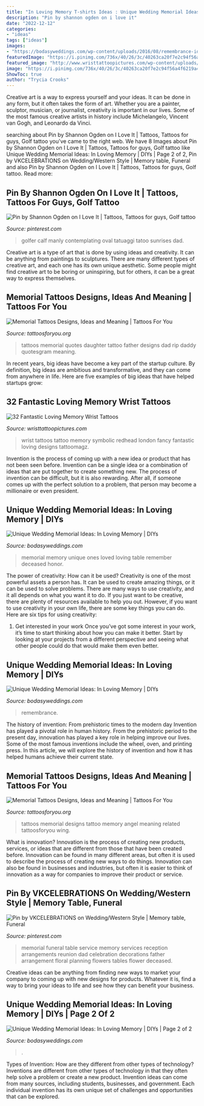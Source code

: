 ```yaml
---
title: "In Loving Memory T-shirts Ideas : Unique Wedding Memorial Ideas: In Loving Memory"
description: "Pin by shannon ogden on i love it"
date: "2022-12-12"
categories:
- "ideas"
tags: ["ideas"]
images:
- "https://bodasyweddings.com/wp-content/uploads/2016/08/remembrance-ideas.jpg"
featuredImage: "https://i.pinimg.com/736x/40/26/3c/40263ca20f7e2c94f56a4f6219a413d4--golf-tattoo-tatoo.jpg"
featured_image: "http://www.wristtattoopictures.com/wp-content/uploads/2016/06/Fancy-Wrist-Tattoo-WT129.jpg"
image: "https://i.pinimg.com/736x/40/26/3c/40263ca20f7e2c94f56a4f6219a413d4--golf-tattoo-tatoo.jpg"
ShowToc: true
author: "Trycia Crooks"
---
```



Creative art is a way to express yourself and your ideas. It can be done in any form, but it often takes the form of art. Whether you are a painter, sculptor, musician, or journalist, creativity is important in our lives. Some of the most famous creative artists in history include Michelangelo, Vincent van Gogh, and Leonardo da Vinci.

	

		
searching about Pin by Shannon Ogden on I Love It | Tattoos, Tattoos for guys, Golf tattoo you've came to the right web. We have 8 Images about Pin by Shannon Ogden on I Love It | Tattoos, Tattoos for guys, Golf tattoo like Unique Wedding Memorial Ideas: In Loving Memory | DIYs | Page 2 of 2, Pin by VKCELEBRATIONS on Wedding/Western Style | Memory table, Funeral and also Pin by Shannon Ogden on I Love It | Tattoos, Tattoos for guys, Golf tattoo. Read more:
		
    
## Pin By Shannon Ogden On I Love It | Tattoos, Tattoos For Guys, Golf Tattoo

<img loading=lazy src="https://i.pinimg.com/736x/40/26/3c/40263ca20f7e2c94f56a4f6219a413d4--golf-tattoo-tatoo.jpg" onerror="this.onerror=null;this.src='https://tse4.mm.bing.net/th?id=OIP._mbfQkHDIxstvYgPnLmGQAHaJ4&amp;pid=15.1';" alt="Pin by Shannon Ogden on I Love It | Tattoos, Tattoos for guys, Golf tattoo">

_Source: pinterest.com_

>golfer calf manly contemplating oval tatuaggi tatoo sunrises dad. 

	

Creative art is a type of art that is done by using ideas and creativity. It can be anything from paintings to sculptures. There are many different types of creative art, and each one has its own unique aesthetic. Some people might find creative art to be boring or uninspiring, but for others, it can be a great way to express themselves.

    
## Memorial Tattoos Designs, Ideas And Meaning | Tattoos For You

<img loading=lazy src="http://www.tattoosforyou.org/wp-content/uploads/2013/09/Memorial-Tattoos-Quotes.jpg" onerror="this.onerror=null;this.src='https://tse1.mm.bing.net/th?id=OIP.a3hDzoJoKjVr56zr0jdqAwHaJ4&amp;pid=15.1';" alt="Memorial Tattoos Designs, Ideas and Meaning | Tattoos For You">

_Source: tattoosforyou.org_

>tattoos memorial quotes daughter tattoo father designs dad rip daddy quotesgram meaning. 

	

In recent years, big ideas have become a key part of the startup culture. By definition, big ideas are ambitious and transformative, and they can come from anywhere in life. Here are five examples of big ideas that have helped startups grow: 

    
## 32 Fantastic Loving Memory Wrist Tattoos

<img loading=lazy src="http://www.wristtattoopictures.com/wp-content/uploads/2016/06/Fancy-Wrist-Tattoo-WT129.jpg" onerror="this.onerror=null;this.src='https://tse3.mm.bing.net/th?id=OIP.ya-btnj2EgYVxPGXzh6uJQHaJ-&amp;pid=15.1';" alt="32 Fantastic Loving Memory Wrist Tattoos">

_Source: wristtattoopictures.com_

>wrist tattoos tattoo memory symbolic redhead london fancy fantastic loving designs tattoomagz. 

	

Invention is the process of coming up with a new idea or product that has not been seen before. Invention can be a single idea or a combination of ideas that are put together to create something new. The process of invention can be difficult, but it is also rewarding. After all, if someone comes up with the perfect solution to a problem, that person may become a millionaire or even president.

    
## Unique Wedding Memorial Ideas: In Loving Memory | DIYs

<img loading=lazy src="https://bodasyweddings.com/wp-content/uploads/2016/08/unique-wedding-memorial-ideas.jpg" onerror="this.onerror=null;this.src='https://tse1.mm.bing.net/th?id=OIP.o7QNo_6b8ho0Vf9n93MgPgHaLG&amp;pid=15.1';" alt="Unique Wedding Memorial Ideas: In Loving Memory | DIYs">

_Source: bodasyweddings.com_

>memorial memory unique ones loved loving table remember deceased honor. 

	

The power of creativity: How can it be used?
Creativity is one of the most powerful assets a person has. It can be used to create amazing things, or it can be used to solve problems. There are many ways to use creativity, and it all depends on what you want it to do. If you just want to be creative, there are plenty of resources available to help you out. However, if you want to use creativity in your own life, there are some key things you can do. Here are six tips for using creativity: 
1. Get interested in your work
Once you’ve got some interest in your work, it’s time to start thinking about how you can make it better. Start by looking at your projects from a different perspective and seeing what other people could do that would make them even better.

    
## Unique Wedding Memorial Ideas: In Loving Memory | DIYs

<img loading=lazy src="https://bodasyweddings.com/wp-content/uploads/2016/08/remembrance-ideas.jpg" onerror="this.onerror=null;this.src='https://tse1.mm.bing.net/th?id=OIP.8Reby0oEH9XSniZ-8cdxaQHaLG&amp;pid=15.1';" alt="Unique Wedding Memorial Ideas: In Loving Memory | DIYs">

_Source: bodasyweddings.com_

>remembrance. 

	

The history of invention: From prehistoric times to the modern day
Invention has played a pivotal role in human history. From the prehistoric period to the present day, innovation has played a key role in helping improve our lives. Some of the most famous inventions include the wheel, oven, and printing press. In this article, we will explore the history of invention and how it has helped humans achieve their current state.

    
## Memorial Tattoos Designs, Ideas And Meaning | Tattoos For You

<img loading=lazy src="http://www.tattoosforyou.org/wp-content/uploads/2013/09/Memorial-Tattoos-Designs-767x1024.jpg" onerror="this.onerror=null;this.src='https://tse4.mm.bing.net/th?id=OIP.6kUeUuAMQVLmmGn0iJsspwHaJ4&amp;pid=15.1';" alt="Memorial Tattoos Designs, Ideas and Meaning | Tattoos For You">

_Source: tattoosforyou.org_

>tattoos memorial designs tattoo memory angel meaning related tattoosforyou wing. 

	

What is innovation?
Innovation is the process of creating new products, services, or ideas that are different from those that have been created before. Innovation can be found in many different areas, but often it is used to describe the process of creating new ways to do things. Innovation can also be found in businesses and industries, but often it is easier to think of innovation as a way for companies to improve their product or service.

    
## Pin By VKCELEBRATIONS On Wedding/Western Style | Memory Table, Funeral

<img loading=lazy src="https://i.pinimg.com/736x/52/23/52/5223523ecf201b0cdbcbb6b56ada69ea--funeral-planning-funeral-ideas-for-dad-memorial-services.jpg" onerror="this.onerror=null;this.src='https://tse3.mm.bing.net/th?id=OIP.BMt8MJWjzekH4oUJ2MLknwAAAA&amp;pid=15.1';" alt="Pin by VKCELEBRATIONS on Wedding/Western Style | Memory table, Funeral">

_Source: pinterest.com_

>memorial funeral table service memory services reception arrangements reunion dad celebration decorations father arrangement floral planning flowers tables flower deceased. 

	

Creative ideas can be anything from finding new ways to market your company to coming up with new designs for products. Whatever it is, find a way to bring your ideas to life and see how they can benefit your business.

    
## Unique Wedding Memorial Ideas: In Loving Memory | DIYs | Page 2 Of 2

<img loading=lazy src="https://bodasyweddings.com/wp-content/uploads/2016/08/a-wedding-memorial-table-529x705.jpg" onerror="this.onerror=null;this.src='https://tse1.mm.bing.net/th?id=OIP.mRDFHV1x5Q5Uo3rfQMnqgwHaJ3&amp;pid=15.1';" alt="Unique Wedding Memorial Ideas: In Loving Memory | DIYs | Page 2 of 2">

_Source: bodasyweddings.com_

>. 

	

Types of Invention: How are they different from other types of technology?
Inventions are different from other types of technology in that they often help solve a problem or create a new product. Invention ideas can come from many sources, including students, businesses, and government. Each individual invention has its own unique set of challenges and opportunities that can be explored.

